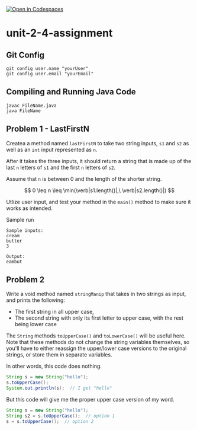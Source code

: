 [![Open in Codespaces](https://classroom.github.com/assets/launch-codespace-2972f46106e565e64193e422d61a12cf1da4916b45550586e14ef0a7c637dd04.svg)](https://classroom.github.com/open-in-codespaces?assignment_repo_id=16359730)
# unit-2-4-assignment

## Git Config
```
git config user.name "yourUser"
git config user.email "yourEmail"
```

## Compiling and Running Java Code
```
javac FileName.java
java FileName
```

## Problem 1 - LastFirstN
Createa a method named `lastFirstN` to take two string inputs, `s1` and `s2` as well as an `int` input represented as `n`.

After it takes the three inputs, it should return a string that is made up of the last `n` letters of `s1` and the first `n` letters of `s2`.

Assume that `n` is between 0 and the length of the shorter string.

$$ 0 \leq n \leq \min(\verb|s1.length()|,\ \verb|s2.length()|) $$

Utlize user input, and test your method in the `main()` method to make sure it works as intended.

Sample run
```
Sample inputs:
cream
butter
3

Output:
eambut
```

## Problem 2
Write a void method named `stringManip` that takes in two strings as input, and prints the following:
* The first string in all upper case,
* The second string with only its first letter to upper case, with the rest being lower case

The `String` methods `toUpperCase()` and `toLowerCase()` will be useful here.  Note that these methods do not change the string variables themselves, so you'll have to either reassign the upper/lower case versions to the original strings, or store them in separate variables.

In other words, this code does nothing.
```java
String s = new String("hello");
s.toUpperCase();
System.out.println(s);  // I get "hello"
```

But this code will give me the proper upper case version of my word.
```java
String s = new String("hello");
String s2 = s.toUpperCase();  // option 1
s = s.toUpperCase();  // option 2
```
